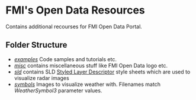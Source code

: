 # FMI's Open Data Resources

Contains additional recourses for FMI Open Data Portal.

## Folder Structure

* *[examples](./examples)* Code samples and tutorials etc.
* *[misc](./misc)* contains miscellaneous stuff like FMI Open Data logo etc.
* *[sld](./sld)* contains SLD [Styled Layer Descriptor](https://docs.geoserver.org/stable/en/user/styling/sld/index.html) style sheets which are used to visualize radar images
* *[symbols](./symbols)* Images to visualize weather with. Filenames match _WeatherSymbol3_ parameter values.
